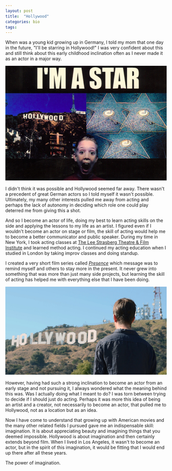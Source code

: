```yaml
---
layout: post
title:  "Hollywood"
categories: bio
tags: 
---
```


When was a young kid growing up in Germany, I told my mom that one day in the future, "I'll be starring in Hollywood!" I was very confident about this and still think about this early childhood inclination often as I never made it as an actor in a major way.

<img src="/media/hollywood-child.jpg" />

I didn't think it was possible and Hollywood seemed far away. There wasn't a precedent of great German actors so I told myself it wasn't possible. Ultimately, my many other interests pulled me away from acting and perhaps the lack of autonomy in deciding which role one could play deterred me from giving this a shot. 

And so I become an actor of life, doing my best to learn acting skills on the side and applying the lessons to my life as an artist. I figured even if I wouldn't become an actor on stage or film, the skill of acting would help me to become a better communicator and public speaker. During my time in New York, I took acting classes at [The Lee Strasberg Theatre & Film Institute](https://www.methodactingstrasberg.com/) and learned method acting. I continued my acting education when I studied in London by taking improv classes and doing standup. 

I created a very short film series called [*Presence*](/presence) which message was to remind myself and others to stay more in the present. It never grew into something that was more than just many side projects, but learning the skill of acting has helped me with everything else that I have been doing.

<img src="/media/hollywood-adult.jpg" />

However, having had such a strong inclination to become an actor from an early stage and not pursuing it, I always wondered what the meaning behind this was. Was I actually doing what I meant to do? I was torn between trying to decide if I should just do acting. Perhaps it was more this idea of being an artist and a creator, not necessarily to become an actor, that pulled me to Hollywood, not as a location but as an idea.

Now I have come to understand that growing up with American movies and the many other related fields I pursued gave me an indispensable skill: imagination. It is about appreciating beauty and imagining things that you deemed impossible. Hollywood is about imagination and then certainly extends beyond film. When I lived in Los Angeles, it wasn't to become an actor, but in the spirit of this imagination, it would be fitting that I would end up there after all these years. 

The power of imagination.




